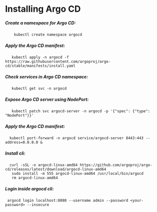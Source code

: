 # Installing Argo CD
##### Create a namespace for Argo CD:
```base
    kubectl create namespace argocd
 ```
##### Apply the Argo CD manifest:
 ```base
    kubectl apply -n argocd -f https://raw.githubusercontent.com/argoproj/argo-cd/stable/manifests/install.yaml
```
##### Check services in Argo CD namespace:
 ```base
    kubectl get svc -n argocd
```
##### Expose Argo CD server using NodePort:
```base
   kubectl patch svc argocd-server -n argocd -p '{"spec": {"type": "NodePort"}}'
```
##### Apply the Argo CD manifest:
 ```base
   kubectl port-forward -n argocd service/argocd-server 8443:443 --address=0.0.0.0 &
```


##### Install cli:
 ```base
   curl -sSL -o argocd-linux-amd64 https://github.com/argoproj/argo-cd/releases/latest/download/argocd-linux-amd64
    sudo install -m 555 argocd-linux-amd64 /usr/local/bin/argocd
    rm argocd-linux-amd64
```

##### Login inside argocd cli:
 ```base
  argocd login localhost:8080 --username admin --password <your-password> --insecure
```
